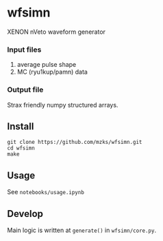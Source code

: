 # wfsimn
XENON nVeto waveform generator

### Input files
1. average pulse shape
2. MC (ryu1kup/pamn) data


### Output file
Strax friendly numpy structured arrays.


## Install
```
git clone https://github.com/mzks/wfsimn.git
cd wfsimn
make
```

## Usage
See `notebooks/usage.ipynb`


## Develop
Main logic is written at `generate()` in `wfsimn/core.py`.
